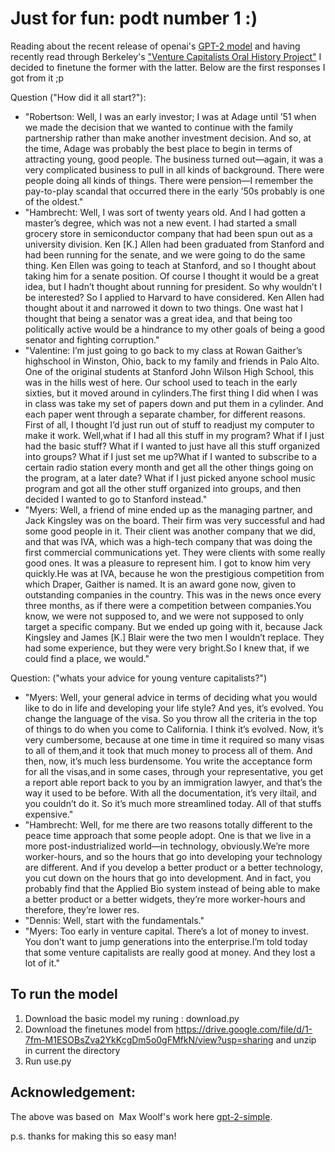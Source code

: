 # Just for fun: podt number 1 :)
	
Reading about the recent release of openai's [GPT-2 model](https://openai.com/blog/gpt-2-1-5b-release/) and having recently read through Berkeley's ["Venture Capitalists Oral History Project"](https://bancroft.berkeley.edu/ROHO/projects/vc/transcripts.html) I decided to finetune the former with the latter. Below are the first responses I got from it ;p

Question ("How did it all start?"):
- "Robertson: Well, I was an early investor; I was at Adage until ’51 when we made the decision that we wanted to continue with the family partnership rather than make another investment decision. And so, at the time, Adage was probably the best place to begin in terms of attracting young, good people. The business turned out—again, it was a very complicated business to pull in all kinds of background. There were people doing all kinds of things. There were pension—I remember the pay-to-play scandal that occurred there in the early ’50s probably is one of the oldest."
- "Hambrecht: Well, I was sort of twenty years old. And I had gotten a master’s degree, which was not a new event. I had started a small grocery store in semiconductor company that had been spun out as a university division. Ken [K.] Allen had been graduated from Stanford and had been running for the senate, and we were going to do the same thing. Ken Ellen was going to teach at Stanford, and so I thought about taking him for a senate position. Of course I thought it would be a great idea, but I hadn’t thought about running for president. So why wouldn’t I be interested? So I applied to Harvard to have considered. Ken Allen had thought about it and narrowed it down to two things. One wast hat I thought that being a senator was a great idea, and that being too politically active would be a hindrance to my other goals of being a good senator and fighting corruption."
 - "Valentine: I’m just going to go back to my class at Rowan Gaither’s highschool in Winston, Ohio, back to my family and friends in Palo Alto. One of the original students at Stanford John Wilson High School, this was in the hills west of here. Our school used to teach in the early sixties, but it moved around in cylinders.The first thing I did when I was in class was take my set of papers down and put them in a cylinder. And each paper went through a separate chamber, for different reasons. First of all, I thought I’d just run out of stuff to readjust my computer to make it work. Well,what if I had all this stuff in my program? What if I just had the basic stuff? What if I wanted to just have all this stuff organized into groups? What if I just set me up?What if I wanted to subscribe to a certain radio station every month and get all the other things going on the program, at a later date? What if I just picked anyone school music program and got all the other stuff organized into groups, and then decided I wanted to go to Stanford instead."
 - "Myers: Well, a friend of mine ended up as the managing partner, and Jack Kingsley was on the board. Their firm was very successful and had some good people in it. Their client was another company that we did, and that was IVA, which was a high-tech company that was doing the first commercial communications yet. They were clients with some really good ones. It was a pleasure to represent him. I got to know him very quickly.He was at IVA, because he won the prestigious competition from which Draper, Gaither is named. It is an award gone now, given to outstanding companies in the country. This was in the news once every three months, as if there were a competition between companies.You know, we were not supposed to, and we were not supposed to only target a specific company. But we ended up going with it, because Jack Kingsley and James [K.] Blair were the two men I wouldn’t replace. They had some experience, but they were very bright.So I knew that, if we could find a place, we would."

 Question: ("whats your advice for young venture capitalists?")
- "Myers: Well, your general advice in terms of deciding what you would like to do in life and developing your life style? And yes, it’s evolved. You change the language of the visa. So you throw all the criteria in the top of things to do when you come to California. I think it’s evolved. Now, it’s very cumbersome, because at one time in time it required so many visas to all of them,and it took that much money to process all of them. And then, now, it’s much less burdensome. You write the acceptance form for all the visas,and in some cases, through your representative, you get a report able report back to you by an immigration lawyer, and that’s the way it used to be before. With all the documentation, it’s very iltail, and you couldn’t do it. So it’s much more streamlined today. All of that stuffs expensive." 
- "Hambrecht: Well, for me there are two reasons totally different to the peace time approach that some people adopt. One is that we live in a more post-industrialized world—in technology, obviously.We’re more worker-hours, and so the hours that go into developing your technology are different. And if you develop a better product or a better technology, you cut down on the hours that go into development. And in fact, you probably find that the Applied Bio system instead of being able to make a better product or a better widgets, they’re more worker-hours and therefore, they’re lower res.
- "Dennis: Well, start with the fundamentals."
- "Myers: Too early in venture capital. There’s a lot of money to invest. You don’t want to jump generations into the enterprise.I’m told today that some venture capitalists are really good at money. And they lost a lot of it."

## To run the model
1) Download the basic model my runing : download.py
2) Download the finetunes model from https://drive.google.com/file/d/1-7fm-M1ESOBsZva2YkKcgDm5o0gFMfkN/view?usp=sharing and unzip in current the directory
3) Run use.py

## Acknowledgement: 
The above was based on  Max Woolf's work here [gpt-2-simple](https://github.com/minimaxir/gpt-2-simple).

p.s. thanks for making this so easy man! 